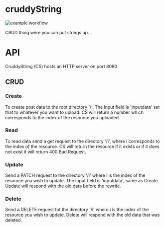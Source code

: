 # cruddyString
![example workflow](https://github.com/charliehogger31/cruddyString/actions/workflows/go.yml/badge.svg)

CRUD thing were you can put strings up.

# API
CruddyString (CS) hosts an HTTP server on port 8080
## CRUD
### Create
To create post data to the root directory '/'.
The input field is 'inputdata' set that to whatever you want to upload.
CS will return a number which corresponds to the index of the resource you uploaded.
### Read
To read data send a get request to the directory '/i', where i corresponds to the index of the resource.
CS will return the resource if it exists or if it does not exist it will return 400 Bad Request.
### Update
Send a PATCH request to the directory '/i' where i is the index of the resource you wish to update.
The input field is 'inputdata', same as Create.
Update will respond with the old data before the rewrite.
### Delete
Send a DELETE request tot the directory '/i' where i is the index of the resource you wish to update.
Delete will respond with the old data that was deleted.
